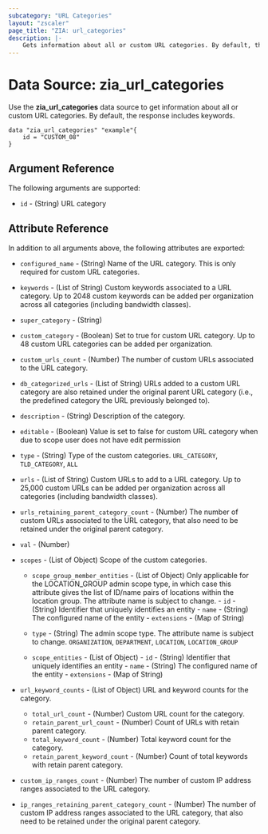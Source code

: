 ```yaml
---
subcategory: "URL Categories"
layout: "zscaler"
page_title: "ZIA: url_categories"
description: |-
    Gets information about all or custom URL categories. By default, the response includes keywords.
---
```


# Data Source: zia_url_categories

Use the **zia_url_categories** data source to get information about all or custom URL categories. By default, the response includes keywords.

```hcl
data "zia_url_categories" "example"{
    id = "CUSTOM_08"
}
```

## Argument Reference

The following arguments are supported:

* `id` - (String) URL category

## Attribute Reference

In addition to all arguments above, the following attributes are exported:

* `configured_name` - (String) Name of the URL category. This is only required for custom URL categories.
* `keywords` - (List of String) Custom keywords associated to a URL category. Up to 2048 custom keywords can be added per organization across all categories (including bandwidth classes).
* `super_category` - (String)
* `custom_category` - (Boolean) Set to true for custom URL category. Up to 48 custom URL categories can be added per organization.
* `custom_urls_count` - (Number) The number of custom URLs associated to the URL category.
* `db_categorized_urls` - (List of String) URLs added to a custom URL category are also retained under the original parent URL category (i.e., the predefined category the URL previously belonged to).
* `description` - (String) Description of the category.
* `editable` - (Boolean) Value is set to false for custom URL category when due to scope user does not have edit permission
* `type` - (String) Type of the custom categories. `URL_CATEGORY`, `TLD_CATEGORY`, `ALL`
* `urls` - (List of String) Custom URLs to add to a URL category. Up to 25,000 custom URLs can be added per organization across all categories (including bandwidth classes).
* `urls_retaining_parent_category_count` - (Number) The number of custom URLs associated to the URL category, that also need to be retained under the original parent category.
* `val` - (Number)

* `scopes` - (List of Object) Scope of the custom categories.
  * `scope_group_member_entities` - (List of Object) Only applicable for the LOCATION_GROUP admin scope type, in which case this attribute gives the list of ID/name pairs of locations within the location group. The attribute name is subject to change.
        - `id` - (String) Identifier that uniquely identifies an entity
        - `name` - (String) The configured name of the entity
        - `extensions` - (Map of String)

  * `type` - (String) The admin scope type. The attribute name is subject to change. `ORGANIZATION`, `DEPARTMENT`, `LOCATION`, `LOCATION_GROUP`

  * `scope_entities` - (List of Object)
        - `id` - (String) Identifier that uniquely identifies an entity
        - `name` - (String) The configured name of the entity
        - `extensions` - (Map of String)

* `url_keyword_counts` - (List of Object) URL and keyword counts for the category.
  * `total_url_count` - (Number) Custom URL count for the category.
  * `retain_parent_url_count` - (Number) Count of URLs with retain parent category.
  * `total_keyword_count` - (Number) Total keyword count for the category.
  * `retain_parent_keyword_count` - (Number) Count of total keywords with retain parent category.

* `custom_ip_ranges_count` - (Number) The number of custom IP address ranges associated to the URL category.
* `ip_ranges_retaining_parent_category_count` - (Number) The number of custom IP address ranges associated to the URL category, that also need to be retained under the original parent category.

